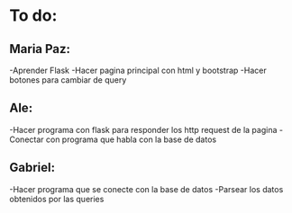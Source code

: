 # To do:
## Maria Paz:

-Aprender Flask
-Hacer pagina principal con html y bootstrap
-Hacer botones para cambiar de query

## Ale:

-Hacer programa con flask para responder los http request de la pagina
-Conectar con programa que habla con la base de datos

## Gabriel:

-Hacer programa que se conecte con la base de datos
-Parsear los datos obtenidos por las queries
